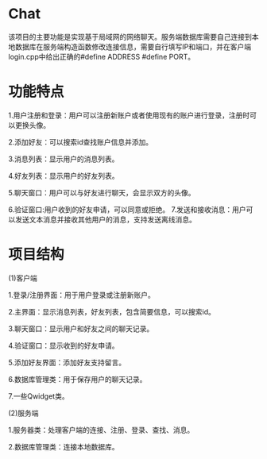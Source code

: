 # Chat
该项目的主要功能是实现基于局域网的网络聊天。服务端数据库需要自己连接到本地数据库在服务端构造函数修改连接信息，需要自行填写IP和端口，并在客户端login.cpp中给出正确的#define ADDRESS  #define PORT。
# 功能特点 
1.用户注册和登录：用户可以注册新账户或者使用现有的账户进行登录，注册时可以更换头像。 

2.添加好友：可以搜索id查找账户信息并添加。

3.消息列表：显示用户的消息列表。 

4.好友列表：显示用户的好友列表。

5.聊天窗口：用户可以与好友进行聊天，会显示双方的头像。 

6.验证窗口:用户收到的好友申请，可以同意或拒绝。 7.发送和接收消息：用户可以发送文本消息并接收其他用户的消息，支持发送离线消息。
# 项目结构
(1)客户端

1.登录/注册界面：用于用户登录或注册新账户。

2.主界面：显示消息列表，好友列表，包含简要信息，可以搜索id。 

3.聊天窗口：显示用户和好友之间的聊天记录。

4.验证窗口：显示收到的好友申请。

5.添加好友界面：添加好友支持留言。

6.数据库管理类：用于保存用户的聊天记录。

7.一些Qwidget类。

(2)服务端 

1.服务器类：处理客户端的连接、注册、登录、查找、消息。 

2.数据库管理类：连接本地数据库。
